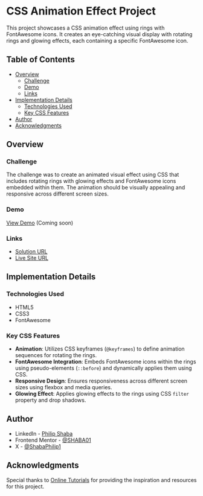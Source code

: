 # CSS Animation Effect Project

This project showcases a CSS animation effect using rings with FontAwesome icons. It creates an eye-catching visual display with rotating rings and glowing effects, each containing a specific FontAwesome icon.

## Table of Contents

- [Overview](#overview)
  - [Challenge](#challenge)
  - [Demo](#demo)
  - [Links](#links)
- [Implementation Details](#implementation-details)
  - [Technologies Used](#technologies-used)
  - [Key CSS Features](#key-css-features)
- [Author](#author)
- [Acknowledgments](#acknowledgments)

## Overview

### Challenge

The challenge was to create an animated visual effect using CSS that includes rotating rings with glowing effects and FontAwesome icons embedded within them. The animation should be visually appealing and responsive across different screen sizes.

### Demo

[View Demo](#) (Coming soon)

### Links

- [Solution URL](https://github.com/SHABA01/css-animation-effects)
- [Live Site URL](https://shaba01.github.io/css-animation-effects)

## Implementation Details

### Technologies Used

- HTML5
- CSS3
- FontAwesome

### Key CSS Features

- **Animation**: Utilizes CSS keyframes (`@keyframes`) to define animation sequences for rotating the rings.
- **FontAwesome Integration**: Embeds FontAwesome icons within the rings using pseudo-elements (`::before`) and dynamically applies them using CSS.
- **Responsive Design**: Ensures responsiveness across different screen sizes using flexbox and media queries.
- **Glowing Effect**: Applies glowing effects to the rings using CSS `filter` property and drop shadows.

## Author

- LinkedIn - [Philip Shaba](https://www.linkedin.com/in/philip-shaba-0879a5150)
- Frontend Mentor - [@SHABA01](https://www.frontendmentor.io/profile/SHABA01)
- X - [@ShabaPhilip1](https://www.twitter.com/ShabaPhilip1)

## Acknowledgments

Special thanks to [Online Tutorials](https://www.youtube.com/@OnlineTutorialsYT) for providing the inspiration and resources for this project.

